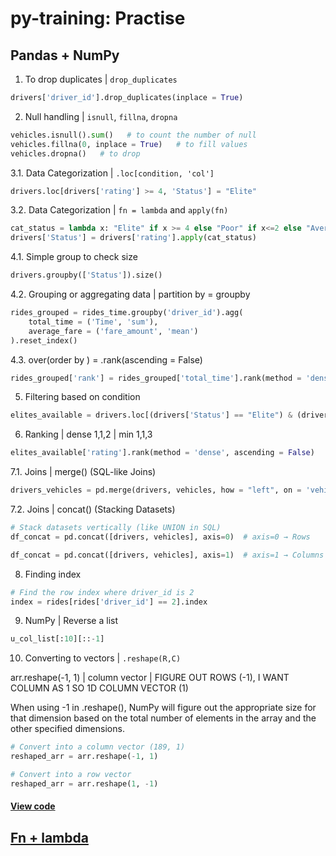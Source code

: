# py-training: Practise

## Pandas + NumPy
1. To drop duplicates | `drop_duplicates`
```python
drivers['driver_id'].drop_duplicates(inplace = True)
```

2. Null handling | `isnull`, `fillna`, `dropna`
```python
vehicles.isnull().sum()   # to count the number of null
vehicles.fillna(0, inplace = True)   # to fill values
vehicles.dropna()   # to drop
```

3.1. Data Categorization | `.loc[condition, 'col']`
```python
drivers.loc[drivers['rating'] >= 4, 'Status'] = "Elite"
```

3.2. Data Categorization | `fn = lambda` and `apply(fn)`
```python
cat_status = lambda x: "Elite" if x >= 4 else "Poor" if x<=2 else "Average"
drivers['Status'] = drivers['rating'].apply(cat_status)
```
4.1. Simple group to check size
```python
drivers.groupby(['Status']).size()
```

4.2. Grouping or aggregating data | partition by = groupby
```python
rides_grouped = rides_time.groupby('driver_id').agg(
    total_time = ('Time', 'sum'),
    average_fare = ('fare_amount', 'mean')
).reset_index()
```

4.3. over(order by ) = .rank(ascending = False)
```python
rides_grouped['rank'] = rides_grouped['total_time'].rank(method = 'dense', ascending = False)
```

5. Filtering based on condition
```python
elites_available = drivers.loc[(drivers['Status'] == "Elite") & (drivers['available'] == True)]
```
6. Ranking | dense 1,1,2 | min 1,1,3
```python
elites_available['rating'].rank(method = 'dense', ascending = False)
```

7.1. Joins | merge() (SQL-like Joins)
```python
drivers_vehicles = pd.merge(drivers, vehicles, how = "left", on = 'vehicle_id')
```

7.2. Joins | concat() (Stacking Datasets)
```python
# Stack datasets vertically (like UNION in SQL)
df_concat = pd.concat([drivers, vehicles], axis=0)  # axis=0 → Rows

df_concat = pd.concat([drivers, vehicles], axis=1)  # axis=1 → Columns
```

8. Finding index
```python
# Find the row index where driver_id is 2
index = rides[rides['driver_id'] == 2].index
```

9. NumPy | Reverse a list
```python
u_col_list[:10][::-1]
```

10. Converting to vectors | `.reshape(R,C)`

arr.reshape(-1, 1) | column vector | FIGURE OUT ROWS (-1), I WANT COLUMN AS 1 SO 1D COLUMN VECTOR (1) <br/>

When using -1 in .reshape(), NumPy will figure out the appropriate size for that dimension based on the total number of elements in the array and the other specified dimensions.
```python
# Convert into a column vector (189, 1)
reshaped_arr = arr.reshape(-1, 1)
```

```python
# Convert into a row vector
reshaped_arr = arr.reshape(1, -1)
```

#### [View code](https://github.com/s1dewalker/py-training/blob/main/py_Training.ipynb)


## [Fn + lambda](https://github.com/s1dewalker/py-training/blob/main/py_training_fn_lmbda.ipynb)
